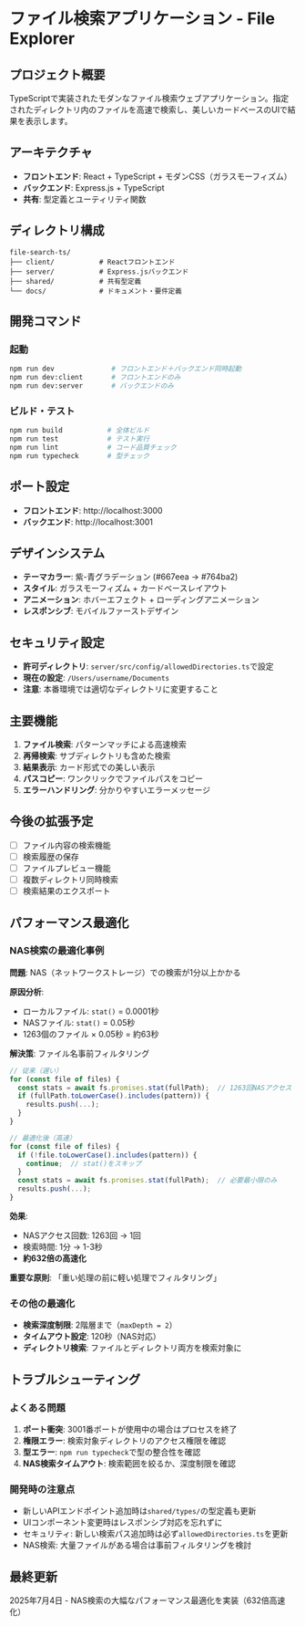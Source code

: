# ファイル検索アプリケーション - File Explorer

## プロジェクト概要
TypeScriptで実装されたモダンなファイル検索ウェブアプリケーション。指定されたディレクトリ内のファイルを高速で検索し、美しいカードベースのUIで結果を表示します。

## アーキテクチャ
- **フロントエンド**: React + TypeScript + モダンCSS（ガラスモーフィズム）
- **バックエンド**: Express.js + TypeScript
- **共有**: 型定義とユーティリティ関数

## ディレクトリ構成
```
file-search-ts/
├── client/           # Reactフロントエンド
├── server/           # Express.jsバックエンド  
├── shared/           # 共有型定義
└── docs/             # ドキュメント・要件定義
```

## 開発コマンド

### 起動
```bash
npm run dev              # フロントエンド＋バックエンド同時起動
npm run dev:client       # フロントエンドのみ
npm run dev:server       # バックエンドのみ
```

### ビルド・テスト
```bash
npm run build           # 全体ビルド
npm run test            # テスト実行
npm run lint            # コード品質チェック
npm run typecheck       # 型チェック
```

## ポート設定
- **フロントエンド**: http://localhost:3000
- **バックエンド**: http://localhost:3001

## デザインシステム
- **テーマカラー**: 紫-青グラデーション (#667eea → #764ba2)
- **スタイル**: ガラスモーフィズム + カードベースレイアウト
- **アニメーション**: ホバーエフェクト + ローディングアニメーション
- **レスポンシブ**: モバイルファーストデザイン

## セキュリティ設定
- **許可ディレクトリ**: `server/src/config/allowedDirectories.ts`で設定
- **現在の設定**: `/Users/username/Documents`
- **注意**: 本番環境では適切なディレクトリに変更すること

## 主要機能
1. **ファイル検索**: パターンマッチによる高速検索
2. **再帰検索**: サブディレクトリも含めた検索
3. **結果表示**: カード形式での美しい表示
4. **パスコピー**: ワンクリックでファイルパスをコピー
5. **エラーハンドリング**: 分かりやすいエラーメッセージ

## 今後の拡張予定
- [ ] ファイル内容の検索機能
- [ ] 検索履歴の保存
- [ ] ファイルプレビュー機能
- [ ] 複数ディレクトリ同時検索
- [ ] 検索結果のエクスポート

## パフォーマンス最適化

### NAS検索の最適化事例
**問題**: NAS（ネットワークストレージ）での検索が1分以上かかる

**原因分析**:
- ローカルファイル: `stat()` = 0.0001秒
- NASファイル: `stat()` = 0.05秒
- 1263個のファイル × 0.05秒 = 約63秒

**解決策**: ファイル名事前フィルタリング
```typescript
// 従来（遅い）
for (const file of files) {
  const stats = await fs.promises.stat(fullPath);  // 1263回NASアクセス
  if (fullPath.toLowerCase().includes(pattern)) {
    results.push(...);
  }
}

// 最適化後（高速）
for (const file of files) {
  if (!file.toLowerCase().includes(pattern)) {
    continue;  // stat()をスキップ
  }
  const stats = await fs.promises.stat(fullPath);  // 必要最小限のみ
  results.push(...);
}
```

**効果**:
- NASアクセス回数: 1263回 → 1回
- 検索時間: 1分 → 1-3秒
- **約632倍の高速化**

**重要な原則**: 「重い処理の前に軽い処理でフィルタリング」

### その他の最適化
- **検索深度制限**: 2階層まで（`maxDepth = 2`）
- **タイムアウト設定**: 120秒（NAS対応）
- **ディレクトリ検索**: ファイルとディレクトリ両方を検索対象に

## トラブルシューティング

### よくある問題
1. **ポート衝突**: 3001番ポートが使用中の場合はプロセスを終了
2. **権限エラー**: 検索対象ディレクトリのアクセス権限を確認
3. **型エラー**: `npm run typecheck`で型の整合性を確認
4. **NAS検索タイムアウト**: 検索範囲を絞るか、深度制限を確認

### 開発時の注意点
- 新しいAPIエンドポイント追加時は`shared/types/`の型定義も更新
- UIコンポーネント変更時はレスポンシブ対応を忘れずに
- セキュリティ: 新しい検索パス追加時は必ず`allowedDirectories.ts`を更新
- NAS検索: 大量ファイルがある場合は事前フィルタリングを検討

## 最終更新
2025年7月4日 - NAS検索の大幅なパフォーマンス最適化を実装（632倍高速化）